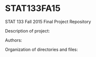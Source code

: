 # STAT133FA15
STAT 133 Fall 2015 Final Project Repository

Description of project:

Authors:

Organization of directories and files:

